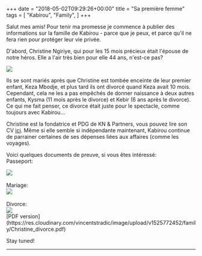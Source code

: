 +++
date = "2018-05-02T09:29:26+00:00"
title = "Sa première femme"
tags = [
    "Kabirou",
    "Family",
]
+++

Salut mes amis!
Pour tenir ma promesse je commence à publier des informations sur la famille de Kabirou - parce que je peux, et parce qu'il ne fera rien pour protéger leur vie privée.

D'abord, Christine Ngiriye, qui pour les 15 mois précieux était l'épouse de notre héros. Elle a l'air très bien pour elle 44 ans, n'est-ce pas?
<div class="container" style="width:auto">
  <a target="blank" href="https://res.cloudinary.com/vincentstradic/image/upload/v1525772451/family/Christine_photo.jpg">
    <img src="https://res.cloudinary.com/vincentstradic/image/upload/v1525772451/family/Christine_photo.jpg" style="max-width:100%">
  </a>
</div>
<!--more-->

Ils se sont mariés après que Christine est tombée enceinte de leur premier enfant, Keza Mbodje, et plus tard ils ont divorcé quand Keza avait 10 mois. Cependant, cela ne les a pas empêchés de donner naissance à deux autres enfants, Kysma (11 mois après le divorce) et Kebir (6 ans après le divorce). Ce qui me fait penser, ce divorce était juste pour le spectacle, comme toujours avec Kabirou...

Christine est la fondatrice et PDG de KN & Partners, vous pouvez lire son CV [ici](http://www.knandpartners.com/our-people-2/). Même si elle semble si indépendante maintenant, Kabirou continue de parrainer certaines de ses dépenses liées aux affaires (comme les voyages).

Voici quelques documents de preuve, si vous êtes intéressé:
<br>
Passeport:
<div class="container" style="width:auto">
  <a target="blank" href="https://res.cloudinary.com/vincentstradic/image/upload/v1525772983/family/Christine_passeport_pic.jpg">
    <img src="https://res.cloudinary.com/vincentstradic/image/upload/v1525772983/family/Christine_passeport_pic.jpg" style="max-width:100%">
  </a>
</div>
<br>
Mariage:
<div class="container" style="width:auto">
  <a target="blank" href="https://res.cloudinary.com/vincentstradic/image/upload/v1525773099/family/Christine_marriage_pic.jpg">
    <img src="https://res.cloudinary.com/vincentstradic/image/upload/v1525773099/family/Christine_marriage_pic.jpg" style="max-width:100%">
  </a>
</div>
<br>
Divorce:
<div class="container" style="width:auto">
  <a target="blank" href="https://res.cloudinary.com/vincentstradic/image/upload/v1525772888/family/Christine_divorce_pic.jpg">
    <img src="https://res.cloudinary.com/vincentstradic/image/upload/v1525772888/family/Christine_divorce_pic.jpg" style="max-width:100%">
  </a>
</div>
[PDF version](https://res.cloudinary.com/vincentstradic/image/upload/v1525772452/family/Christine_divorce.pdf)
<br>

Stay tuned!
<hr>
